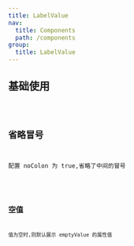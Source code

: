 ```yaml
---
title: LabelValue
nav:
  title: Components
  path: /components
group:
  title: LabelValue
---
```


## 基础使用

<code src="./demos/demo1.tsx" />

## 省略冒号

配置 noColon 为 true,省略了中间的冒号

<code src="./demos/demo2.tsx" />

## 空值

值为空时,则默认展示 emptyValue 的属性值

<code src="./demos/demo3.tsx" />

<API />
